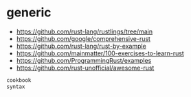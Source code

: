# generic

- https://github.com/rust-lang/rustlings/tree/main
- https://github.com/google/comprehensive-rust
- https://github.com/rust-lang/rust-by-example
- https://github.com/mainmatter/100-exercises-to-learn-rust
- https://github.com/ProgrammingRust/examples
- https://github.com/rust-unofficial/awesome-rust


```sh
cookbook
syntax
```